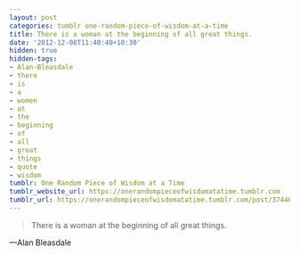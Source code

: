 ```yaml
---
layout: post
categories: tumblr one-random-piece-of-wisdom-at-a-time
title: There is a woman at the beginning of all great things.
date: '2012-12-08T11:40:40+10:30'
hidden: true
hidden-tags:
- Alan-Bleasdale
- there
- is
- a
- women
- at
- the
- beginning
- of
- all
- great
- things
- quote
- wisdom
tumblr: One Random Piece of Wisdom at a Time
tumblr_website_url: https://onerandompieceofwisdomatatime.tumblr.com
tumblr_url: https://onerandompieceofwisdomatatime.tumblr.com/post/37440315677/there-is-a-woman-at-the-beginning-of-all-great
---
```

> There is a woman at the beginning of all great things.

—Alan Bleasdale
